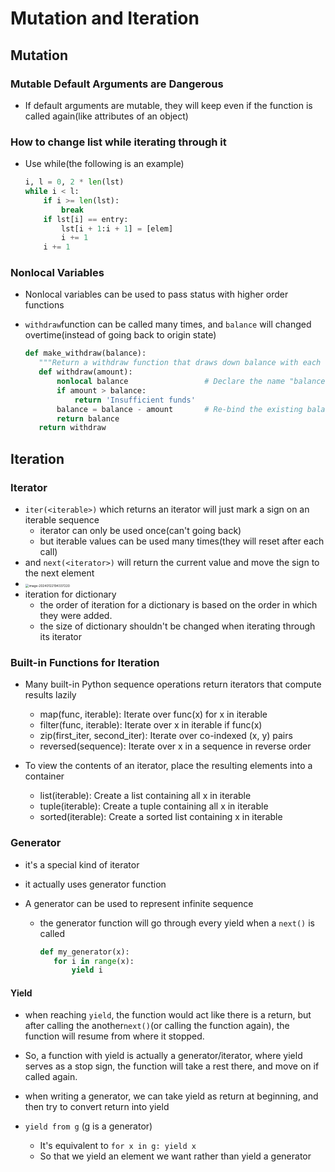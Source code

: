 # Mutation and Iteration

## Mutation

### Mutable Default Arguments are Dangerous

- If default arguments are mutable, they will keep even if the function is called again(like attributes of an object)

### How to change list while iterating through it

- Use while(the following is an example)
	```python
	i, l = 0, 2 * len(lst)
	while i < l:
	    if i >= len(lst):
	        break
	    if lst[i] == entry:
	        lst[i + 1:i + 1] = [elem]
	        i += 1
	    i += 1
	```



### Nonlocal Variables

- Nonlocal variables can be used to pass status with higher order functions

- `withdraw`function can be called many times, and `balance` will changed overtime(instead of going back to origin state)

	 ```python
	def make_withdraw(balance):
	    """Return a withdraw function that draws down balance with each call."""
	    def withdraw(amount):
	        nonlocal balance                 # Declare the name "balance" nonlocal
	        if amount > balance:
	            return 'Insufficient funds'
	        balance = balance - amount       # Re-bind the existing balance name
	        return balance
	    return withdraw
	```



## Iteration

### Iterator

- `iter(<iterable>)` which returns an iterator will just mark a sign on an iterable sequence
	- iterator can only be used once(can't going back)
	- but iterable values can be used many times(they will reset after each call)
- and `next(<iterator>)` will return the current value and move the sign to the next element
- <img src="Week7.assets/image-20240122194337220.png" alt="image-20240122194337220" style="zoom:35%;" />
- iteration for dictionary
	- the order of iteration for a dictionary is based on the order in which they were added.
	- the size of dictionary shouldn't be changed when iterating through its iterator

### Built-in Functions for Iteration

- Many built-in Python sequence operations return iterators that compute results lazily 
	- map(func, iterable): Iterate over func(x) for x in iterable   
	- filter(func, iterable): Iterate over x in iterable if func(x)
	- zip(first_iter, second_iter): Iterate over co-indexed (x, y) pairs
	- reversed(sequence): Iterate over x in a sequence in reverse order

- To view the contents of an iterator, place the resulting elements into a container
	- list(iterable): Create a list containing all x in iterable
	- tuple(iterable): Create a tuple containing all x in iterable
	- sorted(iterable): Create a sorted list containing x in iterable


### Generator

- it's a special kind of iterator

- it actually uses generator function

- A generator can be used to represent infinite sequence

  - the generator function will go through every yield when a `next()` is called

  	 ```python 
  	def my_generator(x):
  	    for i in range(x):
  	        yield i
  	```


#### Yield

- when reaching `yield`, the function would act like there is a return, but after calling the another`next()`(or calling the function again), the function will resume from where it stopped.
- So, a function with yield is actually a generator/iterator, where yield serves as a stop sign, the function will take a rest there, and move on if called again.
- when writing a generator, we can take yield as return at beginning, and then try to convert return into yield

- `yield from g` (g is a generator)
	- It's equivalent to `for x in g: yield x `
	- So that we yield an element we want rather than yield a generator